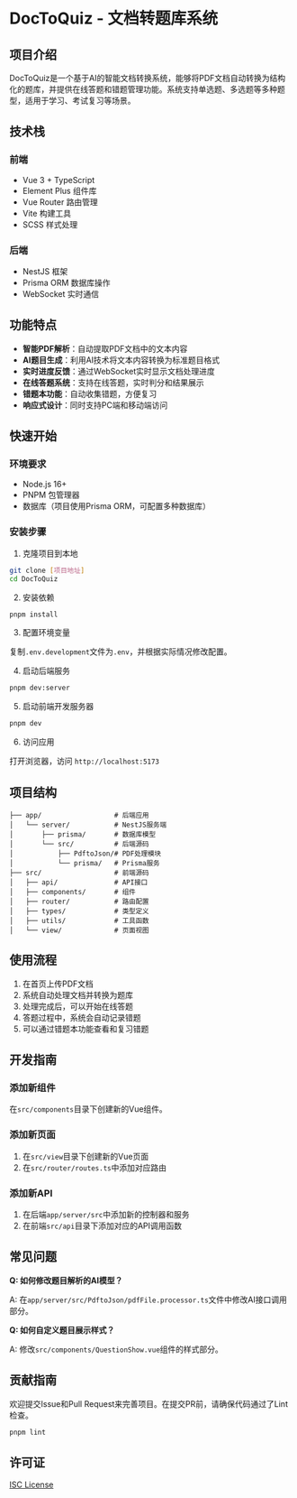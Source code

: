 # DocToQuiz - 文档转题库系统

## 项目介绍

DocToQuiz是一个基于AI的智能文档转换系统，能够将PDF文档自动转换为结构化的题库，并提供在线答题和错题管理功能。系统支持单选题、多选题等多种题型，适用于学习、考试复习等场景。

## 技术栈

### 前端
- Vue 3 + TypeScript
- Element Plus 组件库
- Vue Router 路由管理
- Vite 构建工具
- SCSS 样式处理

### 后端
- NestJS 框架
- Prisma ORM 数据库操作
- WebSocket 实时通信


## 功能特点

- **智能PDF解析**：自动提取PDF文档中的文本内容
- **AI题目生成**：利用AI技术将文本内容转换为标准题目格式
- **实时进度反馈**：通过WebSocket实时显示文档处理进度
- **在线答题系统**：支持在线答题，实时判分和结果展示
- **错题本功能**：自动收集错题，方便复习
- **响应式设计**：同时支持PC端和移动端访问

## 快速开始

### 环境要求

- Node.js 16+
- PNPM 包管理器
- 数据库（项目使用Prisma ORM，可配置多种数据库）

### 安装步骤

1. 克隆项目到本地

```bash
git clone [项目地址]
cd DocToQuiz
```

2. 安装依赖

```bash
pnpm install
```

3. 配置环境变量

复制`.env.development`文件为`.env`，并根据实际情况修改配置。

4. 启动后端服务

```bash
pnpm dev:server
```

5. 启动前端开发服务器

```bash
pnpm dev
```

6. 访问应用

打开浏览器，访问 `http://localhost:5173`

## 项目结构

```
├── app/                  # 后端应用
│   └── server/           # NestJS服务端
│       ├── prisma/       # 数据库模型
│       └── src/          # 后端源码
│           ├── PdftoJson/# PDF处理模块
│           └── prisma/   # Prisma服务
├── src/                  # 前端源码
│   ├── api/              # API接口
│   ├── components/       # 组件
│   ├── router/           # 路由配置
│   ├── types/            # 类型定义
│   ├── utils/            # 工具函数
│   └── view/             # 页面视图
```

## 使用流程

1. 在首页上传PDF文档
2. 系统自动处理文档并转换为题库
3. 处理完成后，可以开始在线答题
4. 答题过程中，系统会自动记录错题
5. 可以通过错题本功能查看和复习错题

## 开发指南

### 添加新组件

在`src/components`目录下创建新的Vue组件。

### 添加新页面

1. 在`src/view`目录下创建新的Vue页面
2. 在`src/router/routes.ts`中添加对应路由

### 添加新API

1. 在后端`app/server/src`中添加新的控制器和服务
2. 在前端`src/api`目录下添加对应的API调用函数

## 常见问题

**Q: 如何修改题目解析的AI模型？**

A: 在`app/server/src/PdftoJson/pdfFile.processor.ts`文件中修改AI接口调用部分。

**Q: 如何自定义题目展示样式？**

A: 修改`src/components/QuestionShow.vue`组件的样式部分。

## 贡献指南

欢迎提交Issue和Pull Request来完善项目。在提交PR前，请确保代码通过了Lint检查。

```bash
pnpm lint
```

## 许可证

[ISC License](LICENSE)